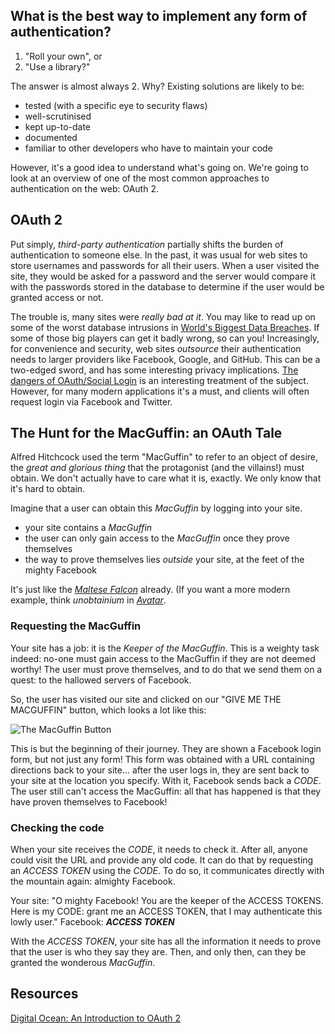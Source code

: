 ## What is the best way to implement any form of authentication?

 1. "Roll your own", or
 2. "Use a library?"

The answer is almost always 2. Why? Existing solutions are likely to be:

 - tested (with a specific eye to security flaws)
 - well-scrutinised
 - kept up-to-date
 - documented
 - familiar to other developers who have to maintain your code

However, it's a good idea to understand what's going on. We're going to look at an overview of one of the most common approaches to authentication on the web: OAuth 2.


## OAuth 2

Put simply, _third-party authentication_ partially shifts the burden of authentication to someone else. In the past, it was usual for web sites to store usernames and passwords for all their users. When a user visited the site, they would be asked for a password and the server would compare it with the passwords stored in the database to determine if the user would be granted access or not.

The trouble is, many sites were _really bad at it_. You may like to read up on some of the worst database intrusions in [World's Biggest Data Breaches](http://www.informationisbeautiful.net/visualizations/worlds-biggest-data-breaches-hacks/). If some of those big players can get it badly wrong, so can you! Increasingly, for convenience and security, web sites _outsource_ their authentication needs to larger providers like Facebook, Google, and GitHub. This can be a two-edged sword, and has some interesting privacy implications. [The dangers of OAuth/Social Login](https://mortoray.com/2014/02/21/the-dangers-of-oauthsocial-login/) is an interesting treatment of the subject. However, for many modern applications it's a must, and clients will often request login via Facebook and Twitter.


## The Hunt for the MacGuffin: an OAuth Tale

Alfred Hitchcock used the term "MacGuffin" to refer to an object of desire, the _great and glorious thing_ that the protagonist (and the villains!) must obtain. We don't actually have to care what it is, exactly. We only know that it's hard to obtain.

Imagine that a user can obtain this _MacGuffin_ by logging into your site.

 - your site contains a _MacGuffin_
 - the user can only gain access to the _MacGuffin_ once they prove themselves
 - the way to prove themselves lies _outside_ your site, at the feet of the mighty Facebook

It's just like the [_Maltese Falcon_](https://en.wikipedia.org/wiki/The_Maltese_Falcon_(1941_film)) already. (If you want a more modern example, think _unobtainium_ in [_Avatar_](https://en.wikipedia.org/wiki/Avatar_(2009_film)).

### Requesting the MacGuffin
Your site has a job: it is the _Keeper of the MacGuffin_. This is a weighty task indeed: no-one must gain access to the MacGuffin if they are not deemed worthy! The user must prove themselves, and to do that we send them on a quest: to the hallowed servers of Facebook.

So, the user has visited our site and clicked on our "GIVE ME THE MACGUFFIN" button, which looks a lot like this:

<img href="https://www.facebook.com/images/fb_icon_325x325.png" alt="The MacGuffin Button">

This is but the beginning of their journey. They are shown a Facebook login form, but not just any form! This form was obtained with a URL containing directions back to your site... after the user logs in, they are sent back to your site at the location you specify. With it, Facebook sends back a _CODE_. The user still can't access the MacGuffin: all that has happened is that they have proven themselves to Facebook!


### Checking the code

When your site receives the _CODE_, it needs to check it. After all, anyone could visit the URL and provide any old code. It can do that by requesting an _ACCESS TOKEN_ using the _CODE_. To do so, it communicates directly with the mountain again: almighty Facebook.

  Your site: "O mighty Facebook! You are the keeper of the ACCESS TOKENS. Here is my CODE: grant me an ACCESS TOKEN, that I may authenticate this lowly user."
  Facebook: ***ACCESS TOKEN***

With the _ACCESS TOKEN_, your site has all the information it needs to prove that the user is who they say they are. Then, and only then, can they be granted the wonderous _MacGuffin_.


## Resources

[Digital Ocean: An Introduction to OAuth 2](https://www.digitalocean.com/community/tutorials/an-introduction-to-oauth-2)

